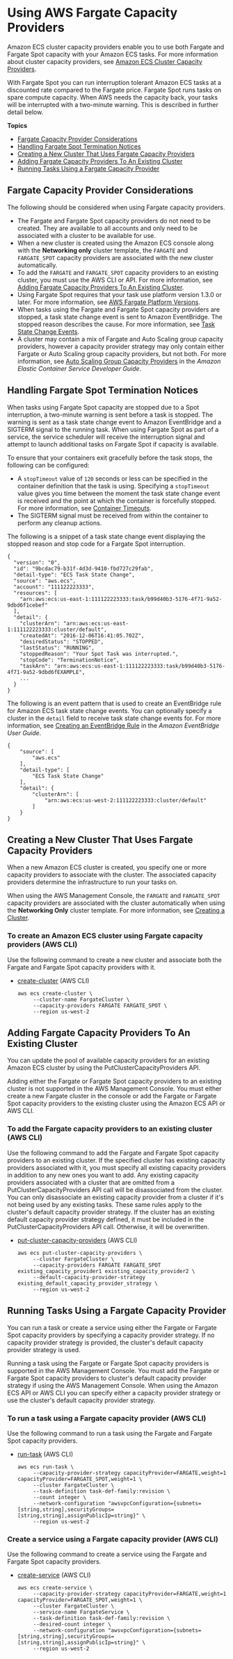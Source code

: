 # Using AWS Fargate Capacity Providers<a name="fargate-capacity-providers"></a>

Amazon ECS cluster capacity providers enable you to use both Fargate and Fargate Spot capacity with your Amazon ECS tasks\. For more information about cluster capacity providers, see [Amazon ECS Cluster Capacity Providers](cluster-capacity-providers.md)\.

With Fargate Spot you can run interruption tolerant Amazon ECS tasks at a discounted rate compared to the Fargate price\. Fargate Spot runs tasks on spare compute capacity\. When AWS needs the capacity back, your tasks will be interrupted with a two\-minute warning\. This is described in further detail below\.

**Topics**
+ [Fargate Capacity Provider Considerations](#fargate-capacity-providers-considerations)
+ [Handling Fargate Spot Termination Notices](#fargate-capacity-providers-termination)
+ [Creating a New Cluster That Uses Fargate Capacity Providers](#fargate-capacity-providers-create-cluster)
+ [Adding Fargate Capacity Providers To An Existing Cluster](#fargate-capacity-providers-existing-cluster)
+ [Running Tasks Using a Fargate Capacity Provider](#fargate-capacity-providers-run-task)

## Fargate Capacity Provider Considerations<a name="fargate-capacity-providers-considerations"></a>

The following should be considered when using Fargate capacity providers\.
+ The Fargate and Fargate Spot capacity providers do not need to be created\. They are available to all accounts and only need to be associated with a cluster to be available for use\.
+ When a new cluster is created using the Amazon ECS console along with the **Networking only** cluster template, the `FARGATE` and `FARGATE_SPOT` capacity providers are associated with the new cluster automatically\.
+ To add the `FARGATE` and `FARGATE_SPOT` capacity providers to an existing cluster, you must use the AWS CLI or API\. For more information, see [Adding Fargate Capacity Providers To An Existing Cluster](#fargate-capacity-providers-existing-cluster)\.
+ Using Fargate Spot requires that your task use platform version 1\.3\.0 or later\. For more information, see [AWS Fargate Platform Versions](platform_versions.md)\.
+ When tasks using the Fargate and Fargate Spot capacity providers are stopped, a task state change event is sent to Amazon EventBridge\. The stopped reason describes the cause\. For more information, see [Task State Change Events](ecs_cwe_events.md#ecs_task_events)\.
+ A cluster may contain a mix of Fargate and Auto Scaling group capacity providers, however a capacity provider strategy may only contain either Fargate or Auto Scaling group capacity providers, but not both\. For more information, see [Auto Scaling Group Capacity Providers](https://docs.aws.amazon.com/AmazonECS/latest/developerguide/cluster-auto-scaling.html#asg-capacity-providers) in the *Amazon Elastic Container Service Developer Guide*\.

## Handling Fargate Spot Termination Notices<a name="fargate-capacity-providers-termination"></a>

When tasks using Fargate Spot capacity are stopped due to a Spot interruption, a two\-minute warning is sent before a task is stopped\. The warning is sent as a task state change event to Amazon EventBridge and a SIGTERM signal to the running task\. When using Fargate Spot as part of a service, the service scheduler will receive the interruption signal and attempt to launch additional tasks on Fargate Spot if capacity is available\.

To ensure that your containers exit gracefully before the task stops, the following can be configured:
+ A `stopTimeout` value of `120` seconds or less can be specified in the container definition that the task is using\. Specifying a `stopTimeout` value gives you time between the moment the task state change event is received and the point at which the container is forcefully stopped\. For more information, see [Container Timeouts](task_definition_parameters.md#container_definition_timeout)\.
+ The SIGTERM signal must be received from within the container to perform any cleanup actions\.

The following is a snippet of a task state change event displaying the stopped reason and stop code for a Fargate Spot interruption\.

```
{
  "version": "0",
  "id": "9bcdac79-b31f-4d3d-9410-fbd727c29fab",
  "detail-type": "ECS Task State Change",
  "source": "aws.ecs",
  "account": "111122223333",
  "resources": [
    "arn:aws:ecs:us-east-1:111122223333:task/b99d40b3-5176-4f71-9a52-9dbd6f1cebef"
  ],
  "detail": {
    "clusterArn": "arn:aws:ecs:us-east-1:111122223333:cluster/default",
    "createdAt": "2016-12-06T16:41:05.702Z",
    "desiredStatus": "STOPPED",
    "lastStatus": "RUNNING",
    "stoppedReason": "Your Spot Task was interrupted.",
    "stopCode": "TerminationNotice",
    "taskArn": "arn:aws:ecs:us-east-1:111122223333:task/b99d40b3-5176-4f71-9a52-9dbd6fEXAMPLE",
    ...
  }
}
```

The following is an event pattern that is used to create an EventBridge rule for Amazon ECS task state change events\. You can optionally specify a cluster in the `detail` field to receive task state change events for\. For more information, see [Creating an EventBridge Rule](https://docs.aws.amazon.com/eventbridge/latest/userguide/create-eventbridge-rule.html) in the *Amazon EventBridge User Guide*\.

```
{
    "source": [
        "aws.ecs"
    ],
    "detail-type": [
        "ECS Task State Change"
    ],
    "detail": {
        "clusterArn": [
            "arn:aws:ecs:us-west-2:111122223333:cluster/default"
        ]
    }
}
```

## Creating a New Cluster That Uses Fargate Capacity Providers<a name="fargate-capacity-providers-create-cluster"></a>

When a new Amazon ECS cluster is created, you specify one or more capacity providers to associate with the cluster\. The associated capacity providers determine the infrastructure to run your tasks on\.

When using the AWS Management Console, the `FARGATE` and `FARGATE_SPOT` capacity providers are associated with the cluster automatically when using the **Networking Only** cluster template\. For more information, see [Creating a Cluster](create_cluster.md)\.

### To create an Amazon ECS cluster using Fargate capacity providers \(AWS CLI\)<a name="fargate-capacity-providers-create-cluster-cli"></a>

Use the following command to create a new cluster and associate both the Fargate and Fargate Spot capacity providers with it\.
+ [create\-cluster](https://docs.aws.amazon.com/cli/latest/reference/ecs/create-cluster.html) \(AWS CLI\)

  ```
  aws ecs create-cluster \
       --cluster-name FargateCluster \
       --capacity-providers FARGATE FARGATE_SPOT \
       --region us-west-2
  ```

## Adding Fargate Capacity Providers To An Existing Cluster<a name="fargate-capacity-providers-existing-cluster"></a>

You can update the pool of available capacity providers for an existing Amazon ECS cluster by using the PutClusterCapacityProviders API\.

Adding either the Fargate or Fargate Spot capacity providers to an existing cluster is not supported in the AWS Management Console\. You must either create a new Fargate cluster in the console or add the Fargate or Fargate Spot capacity providers to the existing cluster using the Amazon ECS API or AWS CLI\.

### To add the Fargate capacity providers to an existing cluster \(AWS CLI\)<a name="fargate-capacity-providers-create-cluster-cli"></a>

Use the following command to add the Fargate and Fargate Spot capacity providers to an existing cluster\. If the specified cluster has existing capacity providers associated with it, you must specify all existing capacity providers in addition to any new ones you want to add\. Any existing capacity providers associated with a cluster that are omitted from a PutClusterCapacityProviders API call will be disassociated from the cluster\. You can only disassociate an existing capacity provider from a cluster if it's not being used by any existing tasks\. These same rules apply to the cluster's default capacity provider strategy\. If the cluster has an existing default capacity provider strategy defined, it must be included in the PutClusterCapacityProviders API call\. Otherwise, it will be overwritten\.
+ [put\-cluster\-capacity\-providers](https://docs.aws.amazon.com/cli/latest/reference/ecs/put-cluster-capacity-providers.html) \(AWS CLI\)

  ```
  aws ecs put-cluster-capacity-providers \
       --cluster FargateCluster \
       --capacity-providers FARGATE FARGATE_SPOT existing_capacity_provider1 existing_capacity_provider2 \
       --default-capacity-provider-strategy existing_default_capacity_provider_strategy \
       --region us-west-2
  ```

## Running Tasks Using a Fargate Capacity Provider<a name="fargate-capacity-providers-run-task"></a>

You can run a task or create a service using either the Fargate or Fargate Spot capacity providers by specifying a capacity provider strategy\. If no capacity provider strategy is provided, the cluster's default capacity provider strategy is used\.

Running a task using the Fargate or Fargate Spot capacity providers is supported in the AWS Management Console\. You must add the Fargate or Fargate Spot capacity providers to cluster's default capacity provider strategy if using the AWS Management Console\. When using the Amazon ECS API or AWS CLI you can specify either a capacity provider strategy or use the cluster's default capacity provider strategy\.

### To run a task using a Fargate capacity provider \(AWS CLI\)<a name="fargate-capacity-providers-run-task-cli"></a>

Use the following command to run a task using the Fargate and Fargate Spot capacity providers\.
+ [run\-task](https://docs.aws.amazon.com/cli/latest/reference/ecs/run-task.html) \(AWS CLI\)

  ```
  aws ecs run-task \
       --capacity-provider-strategy capacityProvider=FARGATE,weight=1 capacityProvider=FARGATE_SPOT,weight=1 \
       --cluster FargateCluster \
       --task-definition task-def-family:revision \
       --count integer \
       --network-configuration "awsvpcConfiguration={subnets=[string,string],securityGroups=[string,string],assignPublicIp=string}" \
       --region us-west-2
  ```

### Create a service using a Fargate capacity provider \(AWS CLI\)<a name="fargate-capacity-providers-create-service-cli"></a>

Use the following command to create a service using the Fargate and Fargate Spot capacity providers\.
+ [create\-service](https://docs.aws.amazon.com/cli/latest/reference/ecs/create-service.html) \(AWS CLI\)

  ```
  aws ecs create-service \
       --capacity-provider-strategy capacityProvider=FARGATE,weight=1 capacityProvider=FARGATE_SPOT,weight=1 \
       --cluster FargateCluster \
       --service-name FargateService \
       --task-definition task-def-family:revision \
       --desired-count integer \
       --network-configuration "awsvpcConfiguration={subnets=[string,string],securityGroups=[string,string],assignPublicIp=string}" \
       --region us-west-2
  ```
